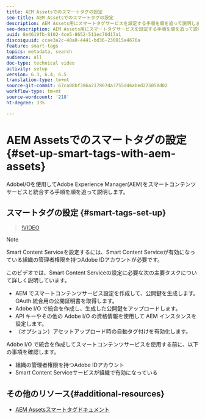 ```yaml
---
title: AEM Assetsでのスマートタグの設定
seo-title: AEM Assetsでのスマートタグの設定
description: AEM Assets用にスマートタグサービスを設定する手順を順を追って説明します。
seo-description: AEM Assets用にスマートタグサービスを設定する手順を順を追って説明します。
uuid: 8e4619fb-8102-4ce5-8652-511ec70d17a1
discoiquuid: ccae3a2c-40a8-4441-bd36-230815a4676a
feature: smart-tags
topics: metadata, search
audience: all
doc-type: technical video
activity: setup
version: 6.3, 6.4, 6.5
translation-type: tm+mt
source-git-commit: 67ca08bf386a217807da3755d46abed225050d02
workflow-type: tm+mt
source-wordcount: '218'
ht-degree: 33%

---
```



# AEM Assetsでのスマートタグの設定{#set-up-smart-tags-with-aem-assets}

AdobeI/Oを使用してAdobe Experience Manager(AEM)をスマートコンテンツサービスと統合する手順を順を追って説明します。

## スマートタグの設定 {#smart-tags-set-up}

>[!VIDEO](https://video.tv.adobe.com/v/17023/?quality=12&learn=on)

>[!NOTE]
>
> Smart Content Serviceを設定するには、Smart Content Serviceが有効になっている組織の管理者権限を持つAdobe IDアカウントが必要です。

このビデオでは、Smart Content Serviceの設定に必要な次の主要タスクについて詳しく説明しています。

* AEM でスマートコンテンツサービス設定を作成して、公開鍵を生成します。OAuth 統合用の公開証明書を取得します。
* Adobe I/O で統合を作成し、生成した公開鍵をアップロードします。
* API キーやその他の Adobe I/O の資格情報を使用して AEM インスタンスを設定します。
* （オプション）アセットアップロード時の自動タグ付けを有効化します。

Adobe I/O で統合を作成してスマートコンテンツサービスを使用する前に、以下の事項を確認します。

* 組織の管理者権限を持つAdobe IDアカウント
* Smart Content Serviceサービスが組織で有効になっている

## その他のリソース{#additional-resources}

* [AEM Assetsスマートタグドキュメント](https://helpx.adobe.com/experience-manager/6-3/assets/using/touch-ui-smart-tags.html)
